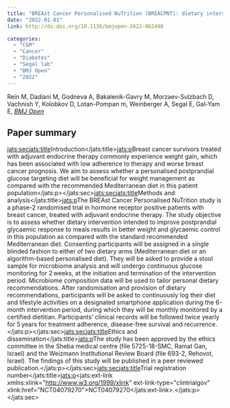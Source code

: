 ```yaml
---
title: "BREAst Cancer Personalised NuTrition (BREACPNT): dietary intervention in breast cancer survivors treated with endocrine therapy - a protocol for a randomised clinical trial"
date: "2022-01-01"
link: http://dx.doi.org/10.1136/bmjopen-2022-062498

categories:
  - "CGM"
  - "Cancer"
  - "Diabetes"
  - "Segal lab"
  - "BMJ Open"
  - "2022"
---
```


Rein M, Dadiani M, Godneva A, Bakalenik-Gavry M, Morzaev-Sulzbach D, Vachnish Y, Kolobkov D, Lotan-Pompan m, Weinberger A, Segal E, Gal-Yam E, [*BMJ Open*](http://dx.doi.org/10.1136/bmjopen-2022-062498)

## Paper summary

<jats:sec><jats:title>Introduction</jats:title><jats:p>Breast cancer survivors treated with adjuvant endocrine therapy commonly experience weight gain, which has been associated with low adherence to therapy and worse breast cancer prognosis. We aim to assess whether a personalised postprandial glucose targeting diet will be beneficial for weight management as compared with the recommended Mediterranean diet in this patient population</jats:p></jats:sec><jats:sec><jats:title>Methods and analysis</jats:title><jats:p>The BREAst Cancer Personalised NuTrition study is a phase-2 randomised trial in hormone receptor positive patients with breast cancer, treated with adjuvant endocrine therapy. The study objective is to assess whether dietary intervention intended to improve postprandial glycaemic response to meals results in better weight and glycaemic control in this population as compared with the standard recommended Mediterranean diet. Consenting participants will be assigned in a single blinded fashion to either of two dietary arms (Mediterranean diet or an algorithm-based personalised diet). They will be asked to provide a stool sample for microbiome analysis and will undergo continuous glucose monitoring for 2 weeks, at the initiation and termination of the intervention period. Microbiome composition data will be used to tailor personal dietary recommendations. After randomisation and provision of dietary recommendations, participants will be asked to continuously log their diet and lifestyle activities on a designated smartphone application during the 6-month intervention period, during which they will be monthly monitored by a certified dietitian. Participants’ clinical records will be followed twice yearly for 5 years for treatment adherence, disease-free survival and recurrence.</jats:p></jats:sec><jats:sec><jats:title>Ethics and dissemination</jats:title><jats:p>The study has been approved by the ethics committee in the Sheba medical centre (file 5725-18-SMC, Ramat Gan, Israel) and the Weizmann Institutional Review Board (file 693-2, Rehovot, Israel). The findings of this study will be published in a peer reviewed publication.</jats:p></jats:sec><jats:sec><jats:title>Trial registration number</jats:title><jats:p><jats:ext-link xmlns:xlink="http://www.w3.org/1999/xlink" ext-link-type="clintrialgov" xlink:href="NCT04079270">NCT04079270</jats:ext-link>.</jats:p></jats:sec>

